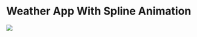 # Weather App With Spline Animation

![](https://media.giphy.com/media/v1.Y2lkPTc5MGI3NjExYXFvcmR3cjNwcHU3dXZ0cWsxZmRoZ244anJ2cDQyOGJwb2xsOXE3biZlcD12MV9pbnRlcm5hbF9naWZfYnlfaWQmY3Q9Zw/iBXUABMnkEpOlpZvkl/giphy.gif)
